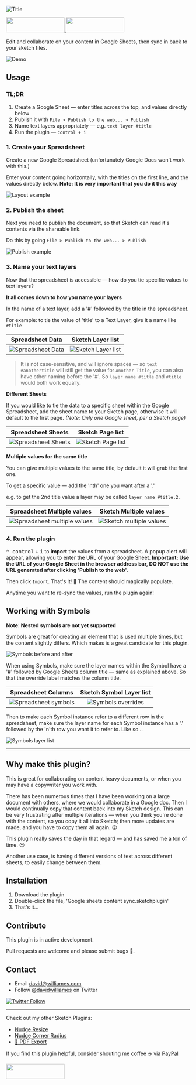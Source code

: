 
![Title](images/logo.png)

<a href="https://www.sketchapp.com">
  <img width="160" height="41" src="images/sketch-badge.png" >
</a>
<a href="http://bit.ly/SketchRunnerWebsite">
  <img width="160" height="41" src="http://sketchrunner.com/img/badge_blue.png" >
</a>

Edit and collaborate on your content in Google Sheets, then sync in back to your sketch files.

![Demo](images/demo.gif)

## Usage

### TL;DR
1. Create a Google Sheet — enter titles across the top, and values directly below
2. Publish it with `File > Publish to the web... > Publish`
3. Name text layers appropriately — e.g. `text layer #title`
4. Run the plugin — `control + i`

### 1. Create your Spreadsheet

Create a new Google Spreadsheet (unfortunately Google Docs won't work with this.)

Enter your content going horizontally, with the titles on the first line, and the values directly below. **Note: It is very important that you do it this way**

![Layout example](images/layout.png)


### 2. Publish the sheet

Next you need to publish the document, so that Sketch can read it's contents via the shareable link.

Do this by going `File > Publish to the web... > Publish`

![Publish example](images/publish-demo.gif)


### 3. Name your text layers

Now that the spreadsheet is accessible — how do you tie specific values to text layers?

**It all comes down to how you name your layers**

In the name of a text layer, add a '#' followed by the title in the spreadsheet.

For example: to tie the value of 'title' to a Text Layer, give it a name like `#title`

Spreadsheet Data | Sketch Layer list
:---:|:---:
![Spreadsheet Data](images/spreadsheet-example.png) | ![Sketch Layer list](images/sketch-name-example.png)

> It is not case-sensitive, and will ignore spaces — so `text #anothertitle` will still get the value for `Another Title`, you can also have other naming before the '#'. So `layer name #title` and `#title` would both work equally.


**Different Sheets**

If you would like to tie the data to a specific sheet within the Google Spreadsheet, add the sheet name to your Sketch page, otherwise it will default to the first page. *(Note: Only one Google sheet, per a Sketch page)*

Spreadsheet Sheets | Sketch Page list
:---:|:---:
![Spreadsheet Sheets](images/sheets-example.png) | ![Sketch Page list](images/pages-naming-example.png)


**Multiple values for the same title**

You can give multiple values to the same title, by default it will grab the first one.

To get a specific value — add the 'nth' one you want after a '.'

e.g. to get the 2nd title value a layer may be called `layer name #title.2`.

Spreadsheet Multiple values | Sketch Multiple values
:---:|:---:
![Spreadsheet multiple values](images/spreadsheet-multiple-values-example.png) | ![Sketch multiple values](images/sketch-multiple-values-example.png)


### 4. Run the plugin

<kbd>⌃ control</kbd> + <kbd>i</kbd> to **import** the values from a spreadsheet. A popup alert will appear, allowing you to enter the URL of your Google Sheet. **Important: Use the URL of your Google Sheet in the browser address bar, DO NOT use the URL generated after clicking 'Publish to the web'.**

Then click `Import`. That's it! 🎉 The content should magically populate.

Anytime you want to re-sync the values, run the plugin again!


## Working with Symbols

**Note: Nested symbols are not yet supported**

Symbols are great for creating an element that is used multiple times, but the content slightly differs. Which makes is a great candidate for this plugin.

![Symbols before and after](images/Symbols_before_and_after.png)

When using Symbols, make sure the layer names within the Symbol have a '#' followed by Google Sheets column title — same as explained above. So that the override label matches the column title.

Spreadsheet Columns | Sketch Symbol Layer list
:---:|:---:
![Spreadsheet symbols](images/symbols_spreadsheet.png) | ![Symbols overrides](images/symbol_overrides.png)

Then to make each Symbol instance refer to a different row in the spreadsheet, make sure the layer name for each Symbol instance has a '.' followed by the 'n'th row you want it to refer to. Like so...

![Symbols layer list](images/symbols_layer_list.png)

---

## Why make this plugin?

This is great for collaborating on content heavy documents, or when you may have a copywriter you work with.

There has been numerous times that I have been working on a large document with others, where we would collaborate in a Google doc. Then I would continually copy that content back into my Sketch design. This can be very frustrating after multiple iterations — when you think you're done with the content, so you copy it all into Sketch; then more updates are made, and you have to copy them all again. 😡

This plugin really saves the day in that regard — and has saved me a ton of time. 😍

Another use case, is having different versions of text across different sheets, to easily change between them.


## Installation

1. Download the plugin
2. Double-click the file, 'Google sheets content sync.sketchplugin'
3. That's it...


## Contribute

This plugin is in active development.

Pull requests are welcome and please submit bugs 🐛.

## Contact

* Email <david@williames.com>
* Follow [@davidwilliames](https://twitter.com/davidwilliames) on Twitter

[![Twitter Follow](https://img.shields.io/twitter/follow/davidwilliames.svg?style=social&label=Follow)]()

---

Check out my other Sketch Plugins:
* [Nudge Resize](https://github.com/DWilliames/nudge-resize-sketch-plugin)
* [Nudge Corner Radius](https://github.com/DWilliames/nudge-corner-radius-sketch-plugin)
* [📕 PDF Export](https://github.com/DWilliames/PDF-export-sketch-plugin)

If you find this plugin helpful, consider shouting me coffee ☕️ via [PayPal](https://www.paypal.me/dtw/5)

<a href="https://www.paypal.me/dtw/5">
  <img width="160" height="41" src="images/paypal-badge.png" >
</a>
